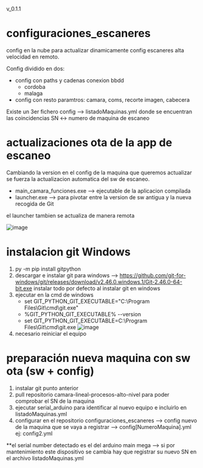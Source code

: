 v_0.1.1
# configuraciones_escaneres
config en la nube para actualizar dinamicamente config escaneres alta velocidad en remoto.

Config dividido en dos: 
- config con paths y cadenas conexion bbdd
  - cordoba
  - malaga 
- config con resto paramtros: camara, coms, recorte imagen, cabecera

Existe un 3er fichero config --> listadoMaquinas.yml donde se encuentran las coincidencias SN <-> numero de maquina de escaneo

# actualizaciones ota de la app de escaneo
Cambiando la version en el config de la maquina que queremos actualizar se fuerza la actualizacion automatica del sw de escaneo.
- main_camara_funciones.exe --> ejecutable de la aplicacion compilada
- launcher.exe --> para pivotar entre la version de sw antigua y la nueva recogida de Git

el launcher tambien se actualiza de manera remota 
  
![image](https://github.com/user-attachments/assets/a6edc535-49be-459e-8534-f96bd469da89)


# instalacion git Windows
1. py -m pip install gitpython
2. descargar e instalar git para windows --> https://github.com/git-for-windows/git/releases/download/v2.46.0.windows.1/Git-2.46.0-64-bit.exe
   instalar todo por defecto al instalar git en windows
3. ejecutar en la cmd de windows
   - set GIT_PYTHON_GIT_EXECUTABLE="C:\Program Files\Git\cmd\git.exe"
   - %GIT_PYTHON_GIT_EXECUTABLE% --version
   - set GIT_PYTHON_GIT_EXECUTABLE=C:\Program Files\Git\cmd\git.exe
![image](https://github.com/user-attachments/assets/502a4c6b-c22f-4c84-b65a-33e7fe5feb35)
4. necesario reiniciar el equipo

# preparación nueva maquina con sw ota (sw + config)
1. instalar git punto anterior
2. pull repositorio camara-lineal-procesos-alto-nivel para poder comprobar el SN de la maquina
3. ejecutar serial_arduino para identificar al nuevo equipo e incluirlo en listadoMaquinas.yml
4. configurar en el repositorio configuraciones_escaneres --> config nuevo de la maquina que se vaya a registrar --> config[NumeroMaquina].yml ej: config2.yml

**el serial number detectado es el del arduino main mega --> si por mantenimiento este dispositivo se cambia hay que registrar su nuevo SN en el archivo listadoMaquinas.yml
